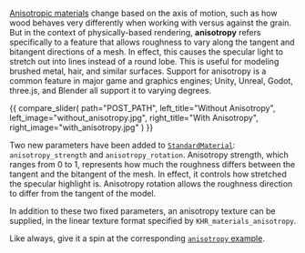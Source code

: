 <!-- Implement PBR anisotropy per `KHR_materials_anisotropy`. -->
<!-- https://github.com/bevyengine/bevy/pull/13450 -->

[Anisotropic materials](https://en.wikipedia.org/wiki/Anisotropy) change based on the axis of motion, such as how wood behaves very differently when working with versus against the grain.
But in the context of physically-based rendering, **anisotropy** refers specifically to a feature that allows roughness to vary along the tangent and bitangent directions of a mesh.
In effect, this causes the specular light to stretch out into lines instead of a round lobe. This is useful for modeling brushed metal, hair, and similar surfaces.
Support for anisotropy is a common feature in major game and graphics engines; Unity, Unreal, Godot, three.js, and Blender all support it to varying degrees.

{{ compare_slider(
    path="POST_PATH",
    left_title="Without Anisotropy",
    left_image="without_anisotropy.jpg",
    right_title="With Anisotropy",
    right_image="with_anisotropy.jpg"
) }}

Two new parameters have been added to [`StandardMaterial`](https://docs.rs/bevy/0.14/bevy/pbr/struct.StandardMaterial.html): `anisotropy_strength` and `anisotropy_rotation`.
Anisotropy strength, which ranges from 0 to 1, represents how much the roughness differs between the tangent and the bitangent of the mesh.
In effect, it controls how stretched the specular highlight is. Anisotropy rotation allows the roughness direction to differ from the tangent of the model.

In addition to these two fixed parameters, an anisotropy texture can be supplied, in the linear texture format specified by `KHR_materials_anisotropy`.

Like always, give it a spin at the corresponding [`anisotropy` example](https://github.com/bevyengine/bevy/tree/v0.14.0/examples/3d/anisotropy.rs).
